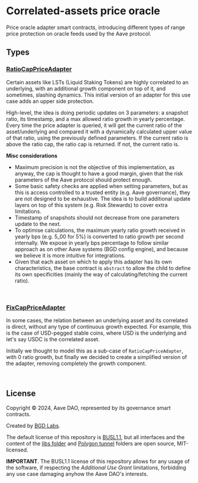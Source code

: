 # Correlated-assets price oracle

Price oracle adapter smart contracts, introducing different types of range price protection on oracle feeds used by the Aave protocol.

## Types

### [RatioCapPriceAdapter](./src/contracts/PriceCapAdapterBase.sol)

Certain assets like LSTs (Liquid Staking Tokens) are highly correlated to an underlying, with an additional growth component on top of it, and sometimes, slashing dynamics. This initial version of an adapter for this use case adds an upper side protection.

High-level, the idea is doing periodic updates on 3 parameters: a snapshot ratio, its timestamp, and a max allowed ratio growth in yearly percentage.
Every time the price adapter is queried, it will get the current ratio of the asset/underlying and compared it with a dynamically calculated upper value of that ratio, using the previously defined parameters.
If the current ratio is above the ratio cap, the ratio cap is returned. If not, the current ratio is.

**Misc considerations**

- Maximum precision is not the objective of this implementation, as anyway, the cap is thought to have a good margin, given that the risk parameters of the Aave protocol should protect enough.
- Some basic safety checks are applied when setting parameters, but as this is access controlled to a trusted entity (e.g. Aave governance), they are not designed to be exhaustive. The idea is to build additional update layers on top of this system (e.g. Risk Stewards) to cover extra limitations.
- Timestamp of snapshots should not decrease from one parameters update to the next.
- To optimise calculations, the maximum yearly ratio growth received in yearly bps (e.g. 5_00 for 5%) is converted to ratio growth per second internally. We expose in yearly bps percentage to follow similar approach as on other Aave systems (BGD config engine), and because we believe it is more intuitive for integrations.
- Given that each asset on which to apply this adapter has its own characteristics, the base contract is `abstract` to allow the child to define its own specificities (mainly the way of calculating/fetching the current ratio). 

<br>

### [FixCapPriceAdapter](./src/contracts/PriceCapAdapterStable.sol)

In some cases, the relation between an underlying asset and its correlated is direct, without any type of continuous growth expected. For example, this is the case of USD-pegged stable coins, where USD is the underlying and let's say USDC is the correlated asset.

Initially we thought to model this as a sub-case of `RatioCapPriceAdapter`, with 0 ratio growth, but finally we decided to create a simplified version of the adapter, removing completely the growth component.

<br>


## License

Copyright © 2024, Aave DAO, represented by its governance smart contracts.

Created by [BGD Labs](https://bgdlabs.com/).

The default license of this repository is [BUSL1.1](./LICENSE), but all interfaces and the content of the [libs folder](./src/contracts/libs/) and [Polygon tunnel](./src/contracts/adapters/polygon/tunnel/) folders are open source, MIT-licensed.

**IMPORTANT**. The BUSL1.1 license of this repository allows for any usage of the software, if respecting the *Additional Use Grant* limitations, forbidding any use case damaging anyhow the Aave DAO's interests.
